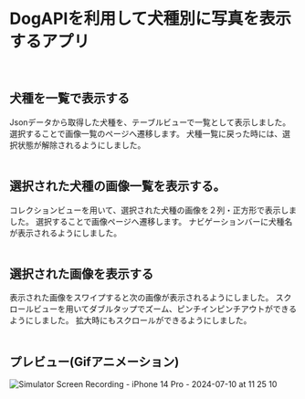 # DogAPIを利用して犬種別に写真を表示するアプリ
<br>

## 犬種を一覧で表示する
Jsonデータから取得した犬種を、テーブルビューで一覧として表示しました。
選択することで画像一覧のページへ遷移します。
犬種一覧に戻った時には、選択状態が解除されるようにしました。
<br><br>

## 選択された犬種の画像一覧を表示する。
コレクションビューを用いて、選択された犬種の画像を２列・正方形で表示しました。
選択することで画像ページへ遷移します。
ナビゲーションバーに犬種名が表示されるようにしました。
<br><br>

## 選択された画像を表示する
表示された画像をスワイプすると次の画像が表示されるようにしました。
スクロールビューを用いてダブルタップでズーム、ピンチインピンチアウトができるようにしました。
拡大時にもスクロールができるようにしました。
<br><br>

## プレビュー(Gifアニメーション)
![Simulator Screen Recording - iPhone 14 Pro - 2024-07-10 at 11 25 10](https://github.com/ugt11/DogApp/assets/168057327/d14e0f6f-c874-44fc-be28-5b7a1809064f)
